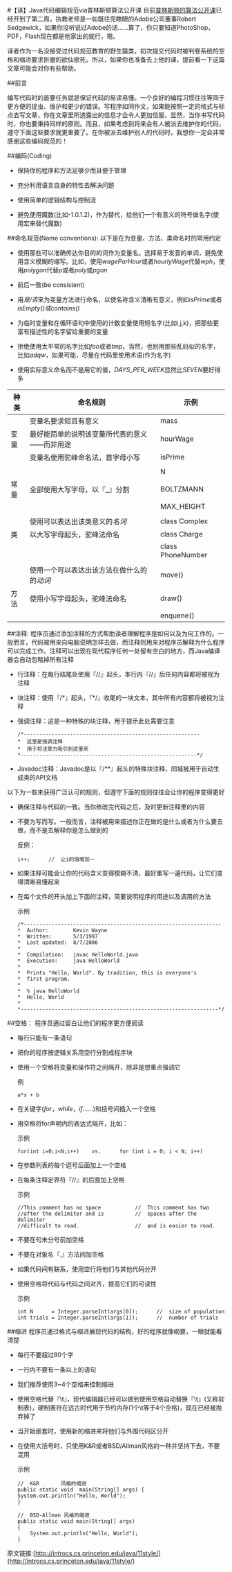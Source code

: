 #【译】Java代码编辑规范via普林斯顿算法公开课
目前[普林斯顿的算法公开课](https://class.coursera.org/algs4partI-006)已经开到了第二周，执教老师是一如既往亮瞎眼的Adobe公司董事Robert Sedgewick，如果你没听说过Adobe的话……算了，你只要知道PhotoShop，PDF，Flash现在都是他家出的就行，嗯。

译者作为一名没接受过代码规范教育的野生猿类，初次提交代码时被判卷系统的空格和缩进要求折磨的欲仙欲死。所以，如果你也准备去上他的课，提前看一下这篇文章可能会对你有些帮助。


##前言

编写代码时的首要任务就是保证代码的易读易懂。一个良好的编程习惯往往等同于更方便的捉虫、维护和更少的错误。写程序如同作文，如果能按照一定的格式与标点去写文章，你在文章里所透露出的信息才会令人更加信服，显然，当你书写代码时，你也要秉持同样的原则。而且，如果考虑到将来会有人被派去维护你的代码，遵守下面这些要求就更重要了。在你被派去维护别人的代码时，我想你一定会非常感谢这些编码规范的！

##编码(Coding)

*   保持你的程序和方法足够少而且便于管理

*   充分利用语言自身的特性去解决问题

*   使用简单的逻辑结构与控制流

*   避免使用魔数(比如-1.0.1.2)，作为替代，给他们一个有意义的符号做名字(使用宏来替代魔数)

   
##命名规范(Name conventions):
以下是在为变量、方法、类命名时的常用约定

*	使用那些可以准确传达你目的的词作为变量名。选择易于发音的单词，避免使用含义模糊的缩写。比如，使用*wageParHour*或者*hourlyWage*代替*wph*，使用*polygon*代替*p*或者*poly*或*pgon*

*	前后一致(be consistent)

*	用*是/否*来为变量方法进行命名，以使名称含义清晰有意义，例如*isPrime*或者*isEmpty()*或*contains()*


*	为临时变量和在循环语句中使用的计数变量使用短名字(比如i,j,k)，把那些更富有描述性的名字留给重要的变量

*	拒绝使用太平常的名字比如*foo*或者*tmp*，当然，也别用那些乱码似的名字，比如*adqw*，如果可能，尽量在代码里使用术语(作为名字)

*	使用实际意义命名而不是用它的值，*DAYS_PER_WEEK*显然比*SEVEN*要好得多

<table >
<thead>
<tr>
 <th style="text-align:center;">种类</th>
 <th style="text-align:center;">命名规则</th>
 <th style="text-align:center;">示例</th>
</tr>
</thead>
<tbody>

<tr><td></td><td style="text-align:left;">变量名要求短且有意义</td><td style="text-align:left;">mass</td></tr>
<tr><td>变量</td><td style="text-align:left;">最好能简单的说明该变量所代表的意义——而非用途</td><td style="text-align:left;">hourWage</td></tr>
<tr><td></td><td style="text-align:left;">变量名使用驼峰命名法，首字母小写</td><td style="text-align:left;">isPrime</td></tr>


<tr><td colspan="3"></td></tr>

 <tr><td></td><td style="text-align:left;"></td><td style="text-align:left;">N</td></tr>
<tr><td>常量</td><td style="text-align:left;">全部使用大写字母，以『_』分割</td><td style="text-align:left;">BOLTZMANN</td></tr>
<tr><td></td><td style="text-align:left;"></td><td style="text-align:left;">MAX_HEIGHT</td></tr>

<tr><td colspan="3"></td></tr>

 <tr><td></td><td style="text-align:left;">使用可以表达出该类意义的<i>名词</i></td><td style="text-align:left;">class Complex</td></tr>
<tr> <td>类</td><td style="text-align:left;">以大写字母起头，驼峰法命名</td><td style="text-align:left;">class Charge</td></tr>
<tr><td></td><td style="text-align:left;"></td><td style="text-align:left;">class PhoneNumber</td></tr>

<tr><td colspan="3"></td></tr>




<tr><td></td><td style="text-align:left;">使用一个可以表达出该方法在做什么的的<i>动词</i></td><td style="text-align:left;">move()</td></tr>
<tr><td>方法</td><td style="text-align:left;">使用小写字母起头，驼峰法命名</td><td style="text-align:left;">draw()</td></tr>
<tr><td></td><td style="text-align:left;"></td><td style="text-align:left;">enquene()</td></tr>
</tbody></table>

##注释:
程序员通过添加注释的方式帮助读者理解程序是如何以及为何工作的。一般而言，代码被用来向电脑说明怎样去做，而注释则用来对程序员解释为什么程序可以完成工作。注释可以出现在现代程序任何一处留有空白的地方，而Java编译器会自动忽略掉所有注释

*	行注释：在每行结尾处使用『//』起头，本行内『//』后任何内容都将被视为注释

*	块注释：使用『/\*』起头，『\*/』收尾的一块文本，其中所有内容都将被视为注释

*	强调注释：这是一种特殊的块注释，用于提示此处需要注意

	
		/*---------------------------------------------------------
 		*  这里是强调注释
 		*  用于将注意力吸引到这里来
 		*---------------------------------------------------------*/
	
*	Javadoc注释：Javadoc是以『/\*\*』起头的特殊块注释，同城被用于自动生成类的API文档


以下为一些未获得广泛认可的规则，但遵守下面的规则往往会让你的程序变得更好

*	确保注释与代码的一致。当你修改完代码之后，及时更新注释里的内容

*	不要为写而写。一般而言，注释被用来描述你正在做的是什么或者为什么要去做，而不是去解释你是怎么做到的

	反例：
	
		i++;      //  让i的值增加一
	
*	如果注释可能会让你的代码含义变得模糊不清，最好重写一遍代码，让它们变得清晰易懂起来

*	在每个文件的开头加上下面的注释，简要说明程序的用途以及调用的方法
	
	示例
	
		
		/*----------------------------------------------------------------
		*  Author:        Kevin Wayne
	 	*  Written:       5/3/1997
		*  Last updated:  8/7/2006
		*
		*  Compilation:   javac HelloWorld.java
		*  Execution:     java HelloWorld
		*  
		*  Prints "Hello, World". By tradition, this is everyone's
		*  first program.
		*
		*  % java HelloWorld
		*  Hello, World
		*
		*----------------------------------------------------------------*/
	

##空格：
程序员通过留白让他们的程序更方便阅读

*	每行只能有一条语句

*	把你的程序按逻辑关系用空行分割成程序块

*	使用一个空格将变量和操作符之间隔开，除非是想重点强调它
	
	例
	
	
		a*x + b

*	在关键字(*for*，*while*，*if*……)和括号间插入一个空格

	
*	用空格将for声明内的表达式隔开，比如：
	
	示例

		for(int i=0;i<N;i++)    vs.      for (int i = 0; i < N; i++)

*	在参数列表的每个逗号后面加上一个空格

*	在每条注释定界符『//』的后面加上空格

	示例

		//This comment has no space           //  This comment has two 
    	//after the delimiter and is          //  spaces after the delimiter
    	//difficult to read.                  //  and is easier to read.

*	不要在句末分号前加空格

*	不要在对象名『.』方法间加空格

*	如果代码间有联系，使用空行将他们与其他代码分开

*	使用空格将代码与代码之间对齐，提高它们的可读性

	示例

		int N      = Integer.parseInt(args[0]);      //  size of population
		int trials = Integer.parseInt(args[1]);      //  number of trials

##缩进
程序员通过格式与缩进展现代码的结构，好的程序就像纲要，一眼就能看清楚

*	每行不要超过80个字

*	一行内不要有一条以上的语句

*	我们推荐使用3~4个空格来控制缩进

*	使用空格代替『\t』，现代编辑器已经可以做到使用空格自动替换『\t』(又称软制表)，硬制表符在远古时代用于节约内存(1个\t等于4个空格)，现在已经被抛弃掉了

*	当开始嵌套时，使用新的缩进来将他们与外围代码区分开

*	在使用大括号时，只使用K&R或者BSD/Allman风格的一种并坚持下去，不要混用

	示例

		//  K&R 	  风格的缩进                   
		public static void  main(String[] args) {
    	System.out.println("Hello, World");
		}

		//  BSD-Allman 风格的缩进
		public static void main(String[] args)
		{
    		System.out.println("Hello, World");
		}

原文链接:[http://introcs.cs.princeton.edu/java/11style/](http://introcs.cs.princeton.edu/java/11style/) 
